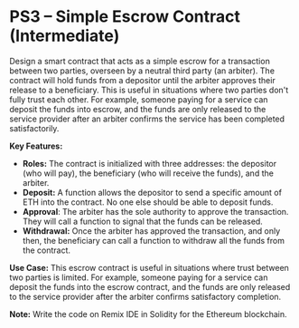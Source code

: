 # PS3 – Simple Escrow Contract (Intermediate)

Design a smart contract that acts as a simple escrow for a transaction between two parties, overseen by a neutral third party (an arbiter). The contract will hold funds from a depositor until the arbiter approves their release to a beneficiary. This is useful in situations where two parties don't fully trust each other. For example, someone paying for a service can deposit the funds into escrow, and the funds are only released to the service provider after an arbiter confirms the service has been completed satisfactorily.

**Key Features:**

- **Roles:** The contract is initialized with three addresses: the depositor (who will pay), the beneficiary (who will receive the funds), and the arbiter.
- **Deposit:** A function allows the depositor to send a specific amount of ETH into the contract. No one else should be able to deposit funds.
- **Approval**: The arbiter has the sole authority to approve the transaction. They will call a function to signal that the funds can be released.
- **Withdrawal:** Once the arbiter has approved the transaction, and only then, the beneficiary can call a function to withdraw all the funds from the contract.

**Use Case:** This escrow contract is useful in situations where trust between two parties is limited. For example, someone paying for a service can deposit the funds into the escrow contract, and the funds are only released to the service provider after the arbiter confirms satisfactory completion.

**Note:** Write the code on Remix IDE in Solidity for the Ethereum blockchain.
